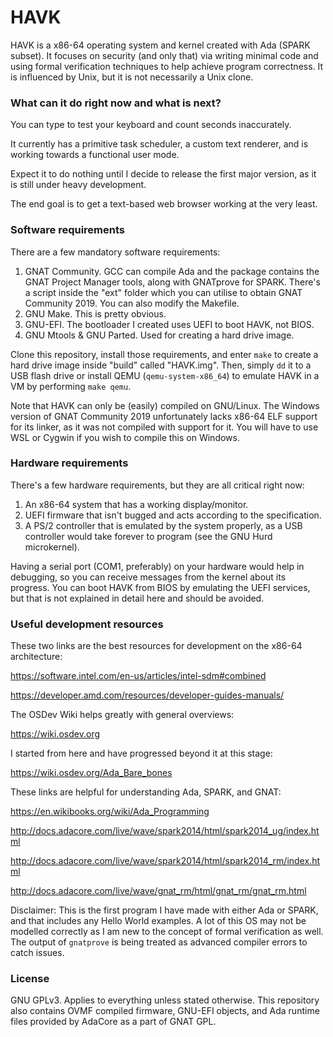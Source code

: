 # HAVK
HAVK is a x86-64 operating system and kernel created with Ada (SPARK subset).
It focuses on security (and only that) via writing minimal code and using
formal verification techniques to help achieve program correctness.
It is influenced by Unix, but it is not necessarily a Unix clone.

### What can it do right now and what is next?
You can type to test your keyboard and count seconds inaccurately.

It currently has a primitive task scheduler, a custom text renderer, and is
working towards a functional user mode.

Expect it to do nothing until I decide to release the first major version, as
it is still under heavy development.

The end goal is to get a text-based web browser working at the very least.

### Software requirements
There are a few mandatory software requirements:
1. GNAT Community. GCC can compile Ada and the package contains the
GNAT Project Manager tools, along with GNATprove for SPARK.
There's a script inside the "ext" folder which you can utilise
to obtain GNAT Community 2019. You can also modify the Makefile.
2. GNU Make. This is pretty obvious.
3. GNU-EFI. The bootloader I created uses UEFI to boot HAVK, not BIOS.
4. GNU Mtools & GNU Parted. Used for creating a hard drive image.

Clone this repository, install those requirements, and enter `make`
to create a hard drive image inside "build" called "HAVK.img". Then, simply
`dd` it to a USB flash drive or install QEMU (`qemu-system-x86_64`) to emulate
HAVK in a VM by performing `make qemu`.

Note that HAVK can only be (easily) compiled on GNU/Linux. The Windows version
of GNAT Community 2019 unfortunately lacks x86-64 ELF support for its linker,
as it was not compiled with support for it. You will have to use WSL or
Cygwin if you wish to compile this on Windows.

### Hardware requirements
There's a few hardware requirements, but they are all critical right now:
1. An x86-64 system that has a working display/monitor.
2. UEFI firmware that isn't bugged and acts according to the specification.
3. A PS/2 controller that is emulated by the system properly, as a USB
controller would take forever to program (see the GNU Hurd microkernel).

Having a serial port (COM1, preferably) on your hardware would help in
debugging, so you can receive messages from the kernel about its progress.
You can boot HAVK from BIOS by emulating the UEFI services, but that is
not explained in detail here and should be avoided.

### Useful development resources
These two links are the best resources for development on the x86-64
architecture:

https://software.intel.com/en-us/articles/intel-sdm#combined

https://developer.amd.com/resources/developer-guides-manuals/

The OSDev Wiki helps greatly with general overviews:

https://wiki.osdev.org

I started from here and have progressed beyond it at this stage:

https://wiki.osdev.org/Ada_Bare_bones

These links are helpful for understanding Ada, SPARK, and GNAT:

https://en.wikibooks.org/wiki/Ada_Programming

http://docs.adacore.com/live/wave/spark2014/html/spark2014_ug/index.html

http://docs.adacore.com/live/wave/spark2014/html/spark2014_rm/index.html

http://docs.adacore.com/live/wave/gnat_rm/html/gnat_rm/gnat_rm.html

Disclaimer: This is the first program I have made with either Ada or SPARK, and
that includes any Hello World examples. A lot of this OS may not be modelled
correctly as I am new to the concept of formal verification as well. The output
of `gnatprove` is being treated as advanced compiler errors to catch issues.

### License
GNU GPLv3. Applies to everything unless stated otherwise.
This repository also contains OVMF compiled firmware, GNU-EFI objects, and Ada
runtime files provided by AdaCore as a part of GNAT GPL.
